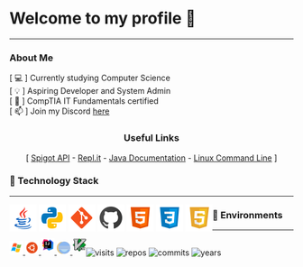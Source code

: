 <h1>Welcome to my profile 🚀</h1>
<hr>
<div>
  <h3>About Me</h3>
  <div>
        [ 💻 ] Currently studying Computer Science<br>
        [ 💡 ]  Aspiring Developer and System Admin<br>
        [ 📓 ]  CompTIA IT Fundamentals certified<br>
        [ 📫 ] Join my Discord <a href="https://discord.gg/9SNENvp">here</a><br>
        <div align="center">
          <h3>Useful Links</h3>
          [ <a href="https://hub.spigotmc.org/javadocs/bukkit/">Spigot API</a> -
          <a href="https://repl.it/">Repl.it</a> -
          <a href="https://docs.oracle.com/javase/tutorial/">Java Documentation</a>  -
          <a href="https://buildmedia.readthedocs.org/media/pdf/lym/latest/lym.pdf">Linux Command Line</a> ]
        </div>
  </div>
</div>
<h3> 🔭 Technology Stack </h3>
<hr>
<div style="float: left;">
  <img src="img/java.png" alt="Java"/>
  <img src="img/python.png" alt="Python"/>
  <img src="img/git.png" alt="Git"/>
  <img src="img/github.png" alt="GitHub"/>
  <img src="img/html.png" alt="HTML"/>
  <img src="img/css.png" alt="CSS"/>
  <img src="img/javascript.png" alt="JavaScript"/>
</div>
<h3> 🔨 Environments </h3>
<hr>
<div style="float: left;" >

<a href="https://www.microsoft.com" rel="nofollow">
  <img src="img/windows.png" style="max-width:75%;">
</a>

<a href="https://www.ubuntu.com/" rel="nofollow">
  <img src="img/ubuntu.png">
</a>

<a href="https://www.jetbrains.com/idea/" rel="nofollow">
  <img src="img/intellij.png"style="padding-bottom: 5px;">
</a>

<a href="https://www.eclipse.org/ide/" rel="nofollow">
  <img src="img/eclipse.png" style="height: 24px;">
</a>
  
<a href="https://www.vim.org" rel="nofollow">
  <img src="img/vim.png"style="padding-bottom: 5px; height: 24px;">
</a>
</div>
<br/>
<div align="center" style="float: left;">
  <img src="https://badges.pufler.dev/visits/jag-dev/jag-dev" alt="visits"/>
  <img src="https://badges.pufler.dev/repos/jag-dev" alt="repos"/>
  <img src="https://badges.pufler.dev/commits/all/jag-dev" alt="commits"/>
  <img src="https://badges.pufler.dev/years/jag-dev" alt="years"/>
</div>
